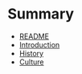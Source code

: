 # Summary

* [README](README.md)
* [Introduction](introduction.md)
* [History](history.md)
* [Culture](culture.md)

